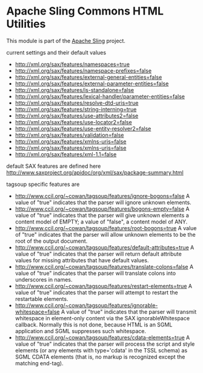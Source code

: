 # Apache Sling Commons HTML Utilities

This module is part of the [Apache Sling](https://sling.apache.org) project.

current settings and their default values

* http://xml.org/sax/features/namespaces=true
* http://xml.org/sax/features/namespace-prefixes=false
* http://xml.org/sax/features/external-general-entities=false
* http://xml.org/sax/features/external-parameter-entities=false
* http://xml.org/sax/features/is-standalone=false
* http://xml.org/sax/features/lexical-handler/parameter-entities=false
* http://xml.org/sax/features/resolve-dtd-uris=true
* http://xml.org/sax/features/string-interning=true
* http://xml.org/sax/features/use-attributes2=false
* http://xml.org/sax/features/use-locator2=false
* http://xml.org/sax/features/use-entity-resolver2=false
* http://xml.org/sax/features/validation=false
* http://xml.org/sax/features/xmlns-uris=false
* http://xml.org/sax/features/xmlns-uris=false
* http://xml.org/sax/features/xml-1.1=false

default SAX features are defined here
http://www.saxproject.org/apidoc/org/xml/sax/package-summary.html

tagsoup specific features are

*  http://www.ccil.org/~cowan/tagsoup/features/ignore-bogons=false
   A value of "true" indicates that the parser will ignore unknown elements.
*  http://www.ccil.org/~cowan/tagsoup/features/bogons-empty=false
   A value of "true" indicates that the parser will give unknown elements a content model of EMPTY; a value of "false", a content model of ANY.
*  http://www.ccil.org/~cowan/tagsoup/features/root-bogons=true
   A value of "true" indicates that the parser will allow unknown elements to be the root of the output document.
*  http://www.ccil.org/~cowan/tagsoup/features/default-attributes=true
   A value of "true" indicates that the parser will return default attribute values for missing attributes that have default values.
* http://www.ccil.org/~cowan/tagsoup/features/translate-colons=false
  A value of "true" indicates that the parser will translate colons into underscores in names.
* http://www.ccil.org/~cowan/tagsoup/features/restart-elements=true
  A value of "true" indicates that the parser will attempt to restart the restartable elements.
* http://www.ccil.org/~cowan/tagsoup/features/ignorable-whitespace=false
  A value of "true" indicates that the parser will transmit whitespace in element-only content via the SAX ignorableWhitespace callback. Normally this is not done, because HTML is an SGML application and SGML suppresses such whitespace.
* http://www.ccil.org/~cowan/tagsoup/features/cdata-elements=true
  A value of "true" indicates that the parser will process the script and style elements (or any elements with type='cdata' in the TSSL schema) as SGML CDATA elements (that is, no markup is recognized except the matching end-tag).
